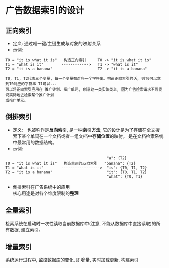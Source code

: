 # 广告数据索引的设计
## 正向索引
- 定义: 通过唯一键/主键生成与对象的映射关系
- 示例:
```
T0 = "it is what it is"   构造正向索引     T0 -> "it is what it is"
T1 = "what is it"        ------------>   T1 -> "what is it"
T2 = "it is a banana"                    T2 -> "it is a banana"

T0, T1, T2代表三个变量, 每一个变量都对应一个字符串。构造正向索引的话, 则T0可以拿到T0对应的字符串 T1可以...
可以将正向索引应用在 推广计划、推广单元, 创意这一类实体类上, 因为广告检索请求不可能说实际地去检索某个推广计划
或推广单元。
```
## 倒排索引
- 定义:　也被称作是**反向索引**, 是一种**索引方法**, 它的设计是为了存储在全文搜索下某个单词在一个文档或者一组文档中**存储位置**的映射。
是在文档检索系统中最常用的数据结构。
- 示例: 
```
                                             "a": {T2} 
T0 = "it is what it is"   构造单词的反向索引   "banana": {T2}     
T1 = "what is it"        ----------------->  "is": {T0, T1, T2}
T2 = "it is a banana"                        "it": {T0, T1, T2} 
                                             "what": {T0, T1}
```
- 倒排索引在广告系统中的应用  
核心用途是对各个维度限制的**整理**

## 全量索引
检索系统在启动时一次性读取当前数据库中(注意, 不能从数据库中直接读取)的所有数据, 建立索引。
## 增量索引
系统运行过程中, 监控数据库的变化, 即增量, 实时加载更新, 构建索引